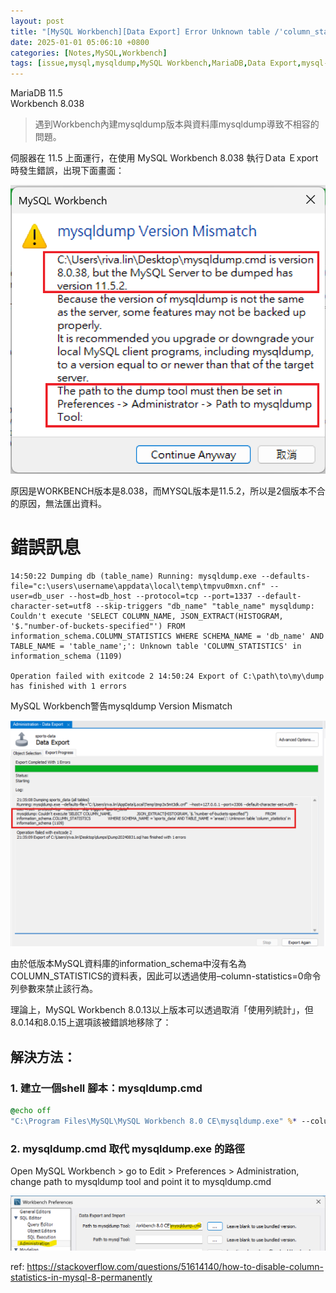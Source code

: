 ```yaml
---
layout: post
title: "[MySQL Workbench][Data Export] Error Unknown table /'column_statistics/' in information_schema"
date: 2025-01-01 05:06:10 +0800
categories: [Notes,MySQL,Workbench]
tags: [issue,mysql,mysqldump,MySQL Workbench,MariaDB,Data Export,mysql-workbench,mysql-8.0,column_statistics]
---
```


MariaDB 11.5        
Workbench 8.038          

> 遇到Workbench內建mysqldump版本與資料庫mysqldump導致不相容的問題。


伺服器在 11.5 上面運行，在使用 MySQL Workbench 8.038 執行Ｄata Ｅxport 時發生錯誤，出現下面畫面：

![](/assets/img/post/mysql-workbench-mysqldump-export-error.png)


原因是WORKBENCH版本是8.038，而MYSQL版本是11.5.2，所以是2個版本不合的原因，無法匯出資料。


# 錯誤訊息

```
14:50:22 Dumping db (table_name) Running: mysqldump.exe --defaults-file="c:\users\username\appdata\local\temp\tmpvu0mxn.cnf" --user=db_user --host=db_host --protocol=tcp --port=1337 --default-character-set=utf8 --skip-triggers "db_name" "table_name" mysqldump: Couldn't execute 'SELECT COLUMN_NAME, JSON_EXTRACT(HISTOGRAM, '$."number-of-buckets-specified"') FROM information_schema.COLUMN_STATISTICS WHERE SCHEMA_NAME = 'db_name' AND TABLE_NAME = 'table_name';': Unknown table 'COLUMN_STATISTICS' in information_schema (1109)

Operation failed with exitcode 2 14:50:24 Export of C:\path\to\my\dump has finished with 1 errors
```


MySQL Workbench警告mysqldump Version Mismatch   

![](/assets/img/post/mysql-workbench-mysqldump-export-error-log.png)


由於低版本MySQL資料庫的information_schema中沒有名為COLUMN_STATISTICS的資料表，因此可以透過使用–column-statistics=0命令列參數來禁止該行為。

理論上，MySQL Workbench 8.0.13以上版本可以透過取消「使用列統計」，但8.0.14和8.0.15上選項該被錯誤地移除了：


## 解決方法：

### 1. 建立一個shell 腳本：mysqldump.cmd 
```cmd
@echo off
"C:\Program Files\MySQL\MySQL Workbench 8.0 CE\mysqldump.exe" %* --column-statistics=0
```
### 2. mysqldump.cmd 取代 mysqldump.exe 的路徑
Open MySQL Workbench > go to Edit > Preferences > Administration, change path to mysqldump tool and point it to mysqldump.cmd

![](/assets/img/post/mysql_data_export_mysqldump.png)



ref: <https://stackoverflow.com/questions/51614140/how-to-disable-column-statistics-in-mysql-8-permanently>